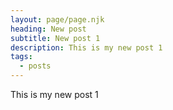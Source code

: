 ```yaml
---
layout: page/page.njk
heading: New post
subtitle: New post 1
description: This is my new post 1
tags:
  - posts
---
```

This is my new post 1